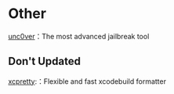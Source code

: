 # Other



[unc0ver](https://github.com/pwn20wndstuff/Undecimus)：The most advanced jailbreak tool

## Don't Updated

[xcpretty](https://github.com/xcpretty/xcpretty):：Flexible and fast xcodebuild formatter